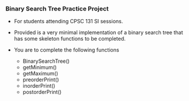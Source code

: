 ### Binary Search Tree Practice Project
- For students attending CPSC 131 SI sessions.

* Provided is a very minimal implementation of a binary search tree that has some skeleton functions to be completed.

* You are to complete the following functions
    * BinarySearchTree()
    * getMinimum()
    * getMaximum()
    * preorderPrint()
    * inorderPrint()
    * postorderPrint()
